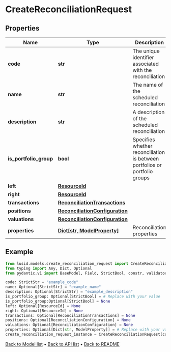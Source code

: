 # CreateReconciliationRequest

## Properties
Name | Type | Description | Notes
------------ | ------------- | ------------- | -------------
**code** | **str** | The unique identifier associated with the reconciliation | 
**name** | **str** | The name of the scheduled reconciliation | [optional] 
**description** | **str** | A description of the scheduled reconciliation | [optional] 
**is_portfolio_group** | **bool** | Specifies whether reconciliation is between portfolios or portfolio groups | [optional] 
**left** | [**ResourceId**](ResourceId.md) |  | [optional] 
**right** | [**ResourceId**](ResourceId.md) |  | [optional] 
**transactions** | [**ReconciliationTransactions**](ReconciliationTransactions.md) |  | [optional] 
**positions** | [**ReconciliationConfiguration**](ReconciliationConfiguration.md) |  | [optional] 
**valuations** | [**ReconciliationConfiguration**](ReconciliationConfiguration.md) |  | [optional] 
**properties** | [**Dict[str, ModelProperty]**](ModelProperty.md) | Reconciliation properties | [optional] 
## Example

```python
from lusid.models.create_reconciliation_request import CreateReconciliationRequest
from typing import Any, Dict, Optional
from pydantic.v1 import BaseModel, Field, StrictBool, constr, validator

code: StrictStr = "example_code"
name: Optional[StrictStr] = "example_name"
description: Optional[StrictStr] = "example_description"
is_portfolio_group: Optional[StrictBool] = # Replace with your value
is_portfolio_group:Optional[StrictBool] = None
left: Optional[ResourceId] = None
right: Optional[ResourceId] = None
transactions: Optional[ReconciliationTransactions] = None
positions: Optional[ReconciliationConfiguration] = None
valuations: Optional[ReconciliationConfiguration] = None
properties: Optional[Dict[str, ModelProperty]] = # Replace with your value
create_reconciliation_request_instance = CreateReconciliationRequest(code=code, name=name, description=description, is_portfolio_group=is_portfolio_group, left=left, right=right, transactions=transactions, positions=positions, valuations=valuations, properties=properties)

```

[Back to Model list](../README.md#documentation-for-models) &#8226; [Back to API list](../README.md#documentation-for-api-endpoints) &#8226; [Back to README](../README.md)

